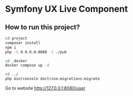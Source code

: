 # Symfony UX Live Component

## How to run this project?

```bash
cd project 
composer install
npm i
php -S 0.0.0.0:8080 -t ./pub

cd .docker
docker compose up -d

cd ../
php bin/console doctrine:migrations:migrate

```

Go to website http://127.0.0.1:8080/user